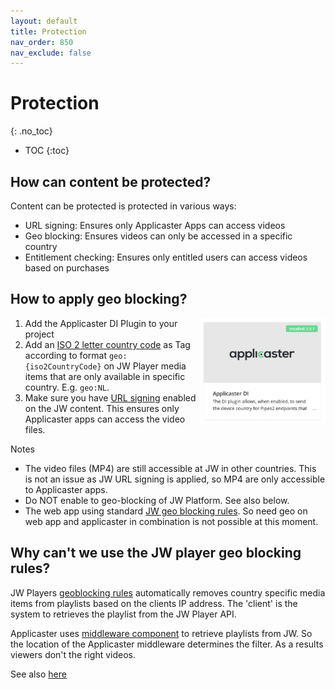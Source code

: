 ```yaml
---
layout: default
title: Protection
nav_order: 850
nav_exclude: false
---
```

# Protection
{: .no_toc}

- TOC
{:toc}

## How can content be protected?
Content can be protected is protected in various ways: 
- URL signing: Ensures only Applicaster Apps can access videos
- Geo blocking: Ensures videos can only be accessed in a specific country
- Entitlement checking: Ensures only entitled users can access videos based on purchases

## How to apply geo blocking?
<img align="right" src="./img/applicaster-di-plugin.png" width="200">

1. Add the Applicaster DI Plugin to your project
1. Add an [ISO 2 letter country code]() as Tag according to format `geo:{iso2CountryCode}` on JW Player media items that are only available in specific country. E.g. `geo:NL`.
1. Make sure you have [URL signing](https://support.jwplayer.com/articles/how-to-enable-url-token-signing) enabled on the JW content. This ensures only Applicaster apps can access the video files. 

Notes
- The video files (MP4) are still accessible at JW in other countries. This is not an issue as  JW URL signing is applied, so MP4 are only accessible to Applicaster apps.
- Do NOT enable to geo-blocking of JW Platform. See also below. 
- The web app using standard [JW geo blocking rules](https://support.jwplayer.com/articles/set-geoblocking-rules-for-videos). So need geo on web app and applicaster in combination is not possible at this moment. 

## Why can't we use the JW player geo blocking rules?
JW Players [geoblocking rules](https://support.jwplayer.com/articles/set-geoblocking-rules-for-videos) automatically removes country specific media items from playlists based on the clients IP address. The 'client' is the system to retrieves the playlist from the JW Player API. 

Applicaster uses [middleware component](https://jwplayer.github.io/applicaster-docs/concepts/content-delivery.html) to retrieve playlists from JW.  So the location of the Applicaster middleware determines the filter. As a results viewers don't the right videos. 

See also [here](https://docs.applicaster.com/integrations/jw-endpoints/#appendix-2---geo-blocking)
